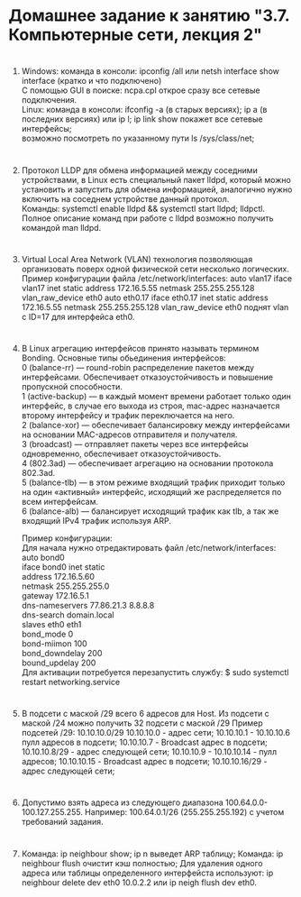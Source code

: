 # Домашнее задание к занятию "3.7. Компьютерные сети, лекция 2"
#
1.  Windows: команда в консоли: ipconfig /all или netsh interface show interface (кратко и что подключено)   
    C помощью GUI в поиске: ncpa.cpl открое сразу все сетевые подключения.    
    Linux:  команда в консоли: ifconfig -a (в старых версиях); ip a (в последних версиях) или ip l; ip link show покажет все сетевые интерфейсы;  
    возможно посмотреть по указанному пути ls /sys/class/net;  
#
2.  Протокол LLDP для обмена информацией между соседними устройствами, в Linux есть специальный пакет lldpd, который можно       
    установить и запустить для обмена информацией, аналогично нужно включить на соседнем устройстве данный протокол.  
    Команды: systemctl enable lldpd && systemctl start lldpd; lldpctl. Полное описание команд при работе с lldpd возможно получить командой man lldpd.  
#
3.  Virtual Local Area Network (VLAN) технология позволяющая организовать поверх одной физической сети несколько логических.   
    Пример конфигурации файла /etc/network/interfaces:
    auto vlan17
        iface vlan17 inet static
        address 172.16.5.55
        netmask 255.255.255.128
        vlan_raw_device eth0
    auto eth0.17
        iface eth0.17 inet static
        address 172.16.5.55
        netmask 255.255.255.128
        vlan_raw_device eth0
    поднят vlan c ID=17 для интерфейса eth0.      
#
4.  В Linux агрегацию интерфейсов принято называть термином Bonding. Основные типы обьединения интерфейсов:   
    0 (balance-rr) — round-robin распределение пакетов между интерфейсами. Обеспечивает отказоустойчивость и повышение пропускной способности.  
    1 (active-backup) — в каждый момент времени работает только один интерфейс, в случае его выхода из строя, mac-адрес назначается второму интерфейсу и трафик             переключается на него.  
    2 (balance-xor) — обеспечивает балансировку между интерфейсами на основании MAC-адресов отправителя и получателя.  
    3 (broadcast) — отправляет пакеты через все интерфейсы одновременно, обеспечивает отказоустойчивость.  
    4 (802.3ad) — обеспечивает агрегацию на основании протокола 802.3ad.  
    5 (balance-tlb) — в этом режиме входящий трафик приходит только на один «активный» интерфейс, исходящий же распределяется по всем интерфейсам.  
    6 (balance-alb) — балансирует исходящий трафик как tlb, а так же входящий IPv4 трафик используя ARP.  
    
    Пример конфигурации:  
   Для начала нужно отредактировать файл /etc/network/interfaces:  
    auto bond0  
    iface bond0 inet static  
    address 172.16.5.60  
    netmask 255.255.255.0      
    gateway 172.16.5.1  
    dns-nameservers 77.86.21.3 8.8.8.8  
    dns-search domain.local  
        slaves eth0 eth1  
        bond_mode 0  
        bond-miimon 100  
        bond_downdelay 200  
        bound_updelay 200  
   Для активации потребуется перезапустить службу: $ sudo systemctl restart networking.service
#
5.  В подсети с маской /29 всего 6 адресов для Host. Из подсети с маской /24 можно получить 32 подсети с маской /29
    Пример подсетей /29: 10.10.10.0/29 10.10.10.0 - адрес сети; 10.10.10.1 - 10.10.10.6 пулл адресов в подсети; 
    10.10.10.7 - Broadcast адрес в подсети; 10.10.10.8/29 - адрес следующей сети; 10.10.10.9 - 10.10.10.14 - пулл адресов;
    10.10.10.15 - Broadcast адрес в подсети; 10.10.10.16/29 - адрес следующей сети; 
#
6.  Допустимо взять адреса из следующего диапазона 100.64.0.0-100.127.255.255. Например: 100.64.0.1/26 (255.255.255.192) с учетом требований задания.
#
7.  Команда: ip neighbour show; ip n выведет ARP таблицу; Команда: ip neighbour flush очистит кэш полностью; Для удаления одного адреса или таблицы
    определенного интерфейста используют: ip neighbour delete dev eth0 10.0.2.2 или ip neigh flush dev eth0.

